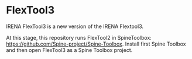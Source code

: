 # FlexTool3

IRENA FlexTool3 is a new version of the IRENA Flextool3.

At this stage, this repository runs FlexTool2 in SpineToolbox: https://github.com/Spine-project/Spine-Toolbox. Install first Spine Toolbox and then open FlexTool3 as a Spine Toolbox project.
